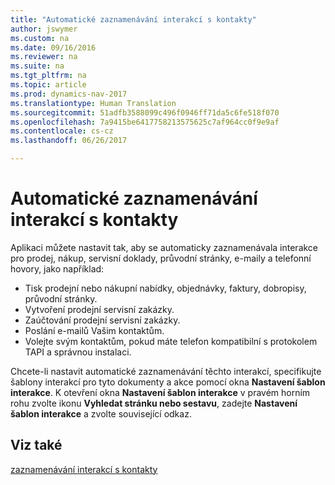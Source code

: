 ```yaml
---
title: "Automatické zaznamenávání interakcí s kontakty"
author: jswymer
ms.custom: na
ms.date: 09/16/2016
ms.reviewer: na
ms.suite: na
ms.tgt_pltfrm: na
ms.topic: article
ms.prod: dynamics-nav-2017
ms.translationtype: Human Translation
ms.sourcegitcommit: 51adfb3588099c496f0946ff71da5c6fe518f070
ms.openlocfilehash: 7a9415be6417758213575625c7af964cc0f9e9af
ms.contentlocale: cs-cz
ms.lasthandoff: 06/26/2017

---
```

# <a name="automatically-record-interactions-with-contacts"></a>Automatické zaznamenávání interakcí s kontakty
Aplikaci můžete nastavit tak, aby se automaticky zaznamenávala interakce pro prodej, nákup, servisní doklady, průvodní stránky, e-maily a telefonní hovory, jako například:

* Tisk prodejní nebo nákupní nabídky, objednávky, faktury, dobropisy, průvodní stránky.
* Vytvoření prodejní servisní zakázky.
* Zaúčtování prodejní servisní zakázky.
* Poslání e-mailů Vašim kontaktům.
* Volejte svým kontaktům, pokud máte telefon kompatibilní s protokolem TAPI a správnou instalaci.

Chcete-li nastavit automatické zaznamenávání těchto interakcí, specifikujte šablony interakcí pro tyto dokumenty a akce pomocí okna **Nastavení šablon interakce**. K otevření okna **Nastavení šablon interakce** v pravém horním rohu zvolte ikonu **Vyhledat stránku nebo sestavu**, zadejte **Nastavení šablon interakce** a zvolte související odkaz.

## <a name="see-also"></a>Viz také
[zaznamenávání interakcí s kontakty](marketing-interactions.md)  

